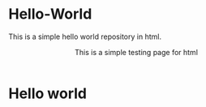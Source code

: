 # Hello-World
This is a simple hello world repository in html.
<!DOCTYPE html>
<html>
  <header>
    <titel> This is a simple testing page for html </title>
  </header>
  <body>
    <h1> Hello world </h1>
  </body>
  </html>
